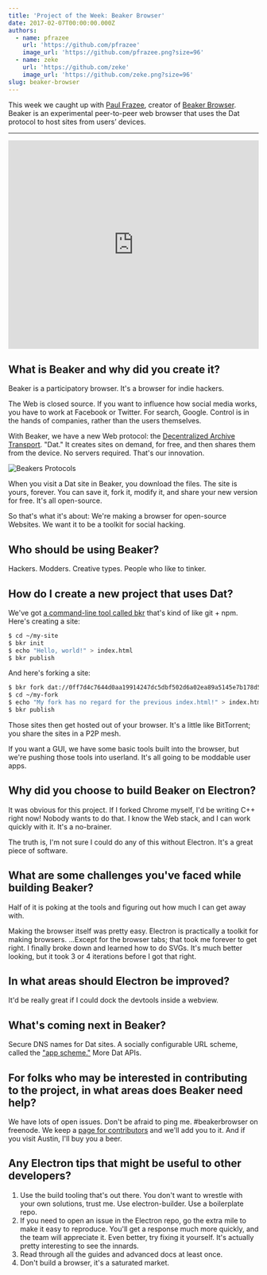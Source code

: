 ```yaml
---
title: 'Project of the Week: Beaker Browser'
date: 2017-02-07T00:00:00.000Z
authors:
  - name: pfrazee
    url: 'https://github.com/pfrazee'
    image_url: 'https://github.com/pfrazee.png?size=96'
  - name: zeke
    url: 'https://github.com/zeke'
    image_url: 'https://github.com/zeke.png?size=96'
slug: beaker-browser
---
```


This week we caught up with [Paul Frazee](http://pfrazee.github.io/), creator
of [Beaker Browser](https://beakerbrowser.com/). Beaker is an experimental
peer-to-peer web browser that uses the Dat protocol to host sites from users’
devices.

---

<iframe width="100%" height="420" src="https://www.youtube.com/embed/Bem9nRpyPEs" frameBorder="0" allowFullScreen></iframe>

## What is Beaker and why did you create it?

Beaker is a participatory browser. It's a browser for indie hackers.

The Web is closed source. If you want to influence how social media works, you have to work at Facebook or Twitter. For search, Google. Control is in the hands of companies, rather than the users themselves.

With Beaker, we have a new Web protocol: the [Decentralized Archive Transport](https://datprotocol.com). "Dat." It creates sites on demand, for free, and then shares them from the device. No servers required. That's our innovation.

![Beakers Protocols](https://cloud.githubusercontent.com/assets/2289/22560648/3defed5c-e92a-11e6-93f8-956cafafe3be.jpg)

When you visit a Dat site in Beaker, you download the files. The site is yours, forever. You can save it, fork it, modify it, and share your new version for free. It's all open-source.

So that's what it's about: We're making a browser for open-source Websites. We want it to be a toolkit for social hacking.

## Who should be using Beaker?

Hackers. Modders. Creative types. People who like to tinker.

## How do I create a new project that uses Dat?

We've got [a command-line tool called bkr](https://github.com/beakerbrowser/bkr) that's kind of like git + npm. Here's creating a site:

```bash
$ cd ~/my-site
$ bkr init
$ echo "Hello, world!" > index.html
$ bkr publish
```

And here's forking a site:

```bash
$ bkr fork dat://0ff7d4c7644d0aa19914247dc5dbf502d6a02ea89a5145e7b178d57db00504cd/ ~/my-fork
$ cd ~/my-fork
$ echo "My fork has no regard for the previous index.html!" > index.html
$ bkr publish
```

Those sites then get hosted out of your browser. It's a little like BitTorrent; you share the sites in a P2P mesh.

If you want a GUI, we have some basic tools built into the browser, but we're pushing those tools into userland. It's all going to be moddable user apps.

## Why did you choose to build Beaker on Electron?

It was obvious for this project. If I forked Chrome myself, I'd be writing C++ right now! Nobody wants to do that. I know the Web stack, and I can work quickly with it. It's a no-brainer.

The truth is, I'm not sure I could do any of this without Electron. It's a great piece of software.

## What are some challenges you've faced while building Beaker?

Half of it is poking at the tools and figuring out how much I can get away with.

Making the browser itself was pretty easy. Electron is practically a toolkit for making browsers. ...Except for the browser tabs; that took me forever to get right. I finally broke down and learned how to do SVGs. It's much better looking, but it took 3 or 4 iterations before I got that right.

## In what areas should Electron be improved?

It'd be really great if I could dock the devtools inside a webview.

## What's coming next in Beaker?

Secure DNS names for Dat sites. A socially configurable URL scheme, called the ["app scheme."](https://github.com/beakerbrowser/beaker/wiki/App-Scheme) More Dat APIs.

## For folks who may be interested in contributing to the project, in what areas does Beaker need help?

We have lots of open issues. Don't be afraid to ping me. #beakerbrowser on freenode. We keep a [page for contributors](https://beakerbrowser.com/docs/team.html) and we'll add you to it. And if you visit Austin, I'll buy you a beer.

## Any Electron tips that might be useful to other developers?

1. Use the build tooling that's out there. You don't want to wrestle with your own solutions, trust me. Use electron-builder. Use a boilerplate repo.
2. If you need to open an issue in the Electron repo, go the extra mile to make it easy to reproduce. You'll get a response much more quickly, and the team will appreciate it. Even better, try fixing it yourself. It's actually pretty interesting to see the innards.
3. Read through all the guides and advanced docs at least once.
4. Don't build a browser, it's a saturated market.
